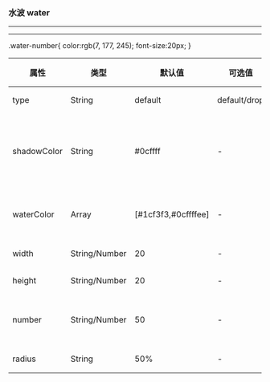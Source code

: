 ### 水波 water

---

<view-water></view-water>

---

<highlight-code  lang="vue">
        <template>
            <div class="yun-water">
                <yun-water width="100" height="100" number="40" radius="30%"> </yun-water>
                <yun-water width="100" height="100" number="40">
                    <span class="water-number">40%</span>
                </yun-water>
                <yun-water width="100" height="100" number="30" type="drop">
                    <span class="water-number">30%</span>
                </yun-water>
            </div>
        </template>
        <!-- css -->
        .water-number{
            color:rgb(7, 177, 245);
            font-size:20px;
        }
</highlight-code> 

<table class='yun-table' style='width:100%;'>
    <thead>
        <tr>
          <th>属性</th>
          <th>类型</th>
          <th>默认值</th>
          <th>可选值</th>
          <th>说明</th>
        </tr>
    </thead>
    <tbody>
        <tr>
          <td>type</td>
          <td>String</td>
          <td>default</td>
          <td>default/drop</td>
          <td>类型</td>
        </tr>
        <tr>
          <td>shadowColor</td>
          <td>String</td>
          <td>#0cffff</td>
          <td>-</td>
          <td>边框投影颜色</td>
        </tr>
        <tr>
          <td>waterColor</td>
          <td>Array</td>
          <td>[#1cf3f3,#0cffffee]</td>
          <td>-</td>
          <td>水波颜色</td>
        </tr>
        <tr>
          <td>width</td>
          <td>String/Number</td>
          <td>20</td>
          <td>-</td>
          <td>宽度</td>
        </tr>
        <tr>
          <td>height</td>
          <td>String/Number</td>
          <td>20</td>
          <td>-</td>
          <td>高度</td>
        </tr>
        <tr>
          <td>number</td>
          <td>String/Number</td>
          <td>50</td>
          <td>-</td>
          <td>水波高度</td>
        </tr>
        <tr>
          <td>radius</td>
          <td>String</td>
          <td>50%</td>
          <td>-</td>
          <td>圆角</td>
        </tr>
    </tbody>
</table>

